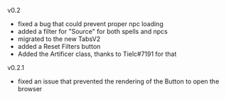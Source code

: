 v0.2
  - fixed a bug that could prevent proper npc loading
  - added a filter for "Source" for both spells and npcs
  - migrated to the new TabsV2
  - added a Reset Filters button
  - Added the Artificer class, thanks to Tielc#7191 for that

v0.2.1
 - fixed an issue that prevented the rendering of the Button to open the browser
